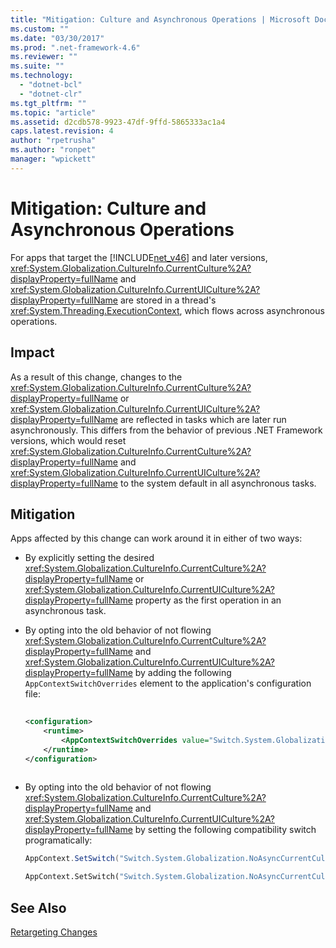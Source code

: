 ```yaml
---
title: "Mitigation: Culture and Asynchronous Operations | Microsoft Docs"
ms.custom: ""
ms.date: "03/30/2017"
ms.prod: ".net-framework-4.6"
ms.reviewer: ""
ms.suite: ""
ms.technology: 
  - "dotnet-bcl"
  - "dotnet-clr"
ms.tgt_pltfrm: ""
ms.topic: "article"
ms.assetid: d2cdb578-9923-47df-9ffd-5865333ac1a4
caps.latest.revision: 4
author: "rpetrusha"
ms.author: "ronpet"
manager: "wpickett"
---
```

# Mitigation: Culture and Asynchronous Operations
For apps that target the [!INCLUDE[net_v46](../../../includes/net-v46-md.md)] and later versions, <xref:System.Globalization.CultureInfo.CurrentCulture%2A?displayProperty=fullName> and <xref:System.Globalization.CultureInfo.CurrentUICulture%2A?displayProperty=fullName> are stored in a thread's <xref:System.Threading.ExecutionContext>, which flows across asynchronous operations.  
  
## Impact  
 As a result of this change, changes to the <xref:System.Globalization.CultureInfo.CurrentCulture%2A?displayProperty=fullName> or <xref:System.Globalization.CultureInfo.CurrentUICulture%2A?displayProperty=fullName> are reflected in tasks which are later run asynchronously. This differs from the behavior of previous .NET Framework versions, which would reset <xref:System.Globalization.CultureInfo.CurrentCulture%2A?displayProperty=fullName> and <xref:System.Globalization.CultureInfo.CurrentUICulture%2A?displayProperty=fullName> to the system default  in all asynchronous tasks.  
  
## Mitigation  
 Apps affected by this change can work around it in either of two ways:  
  
-   By explicitly setting the desired <xref:System.Globalization.CultureInfo.CurrentCulture%2A?displayProperty=fullName> or <xref:System.Globalization.CultureInfo.CurrentUICulture%2A?displayProperty=fullName> property as the first operation in an asynchronous task.  
  
-   By opting into the old behavior of not flowing <xref:System.Globalization.CultureInfo.CurrentCulture%2A?displayProperty=fullName> and <xref:System.Globalization.CultureInfo.CurrentUICulture%2A?displayProperty=fullName> by adding the following `AppContextSwitchOverrides` element to the application's configuration file:  
  
    ```xml  
  
    <configuration>  
        <runtime>  
            <AppContextSwitchOverrides value="Switch.System.Globalization.NoAsyncCurrentCulture=true" />  
        </runtime>  
    </configuration>  
  
    ```  
  
-   By opting into the old behavior of not flowing <xref:System.Globalization.CultureInfo.CurrentCulture%2A?displayProperty=fullName> and <xref:System.Globalization.CultureInfo.CurrentUICulture%2A?displayProperty=fullName> by setting the following compatibility switch programatically:  
  
    ```csharp  
    AppContext.SetSwitch("Switch.System.Globalization.NoAsyncCurrentCulture", true);  
    ```  
  
    ```vb  
    AppContext.SetSwitch("Switch.System.Globalization.NoAsyncCurrentCulture", true)  
    ```  
  
## See Also  
 [Retargeting Changes](../../../docs/framework/migration-guide/retargeting-changes-in-the-net-framework-4-6.md)